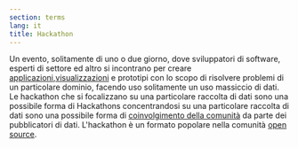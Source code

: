 ```yaml
---
section: terms
lang: it
title: Hackathon
---
```


Un evento, solitamente di uno o due giorno, dove sviluppatori di software, esperti di settore ed altro si incontrano per creare [applicazioni](/glossary/it/terms/apps/),[visualizzazioni](/glossary/it/terms/visualizations) e prototipi con lo scopo di risolvere problemi di un particolare dominio, facendo uso solitamente un uso massiccio di dati. Le hackathon che si focalizzano su una particolare raccolta di dati sono una possibile forma di Hackathons concentrandosi su una particolare raccolta di dati sono una possibile forma di [coinvolgimento della comunità](/glossary/it/terms/community-engagement) da parte dei pubblicatori di dati.
L'hackathon è un formato popolare nella comunità [open source](/glossary/it/terms/open-source/).
